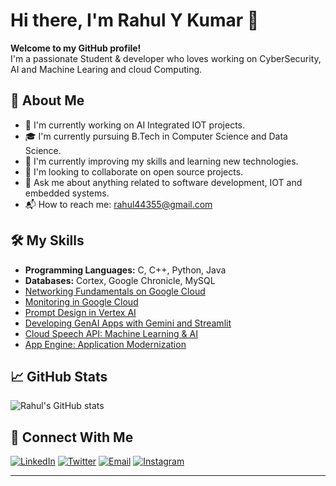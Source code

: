 # Hi there, I'm Rahul Y Kumar 👋

**Welcome to my GitHub profile!**<br>
I'm a passionate Student & developer who loves working on CyberSecurity, AI and Machine Learing and cloud Computing. 

## 🚀 About Me

- 🔐 I'm currently working on AI Integrated IOT projects.
- 🎓 I'm currently pursuing B.Tech in Computer Science and Data Science.
- 🌱 I'm currently improving my skills and learning new technologies.
- 👬 I'm looking to collaborate on open source projects.
- 💬 Ask me about anything related to software development, IOT and embedded systems.
- 📬 How to reach me: rahul44355@gmail.com  

## 🛠️ My Skills

- <B> Programming Languages:</B> C, C++, Python, Java
- <B> Databases:</B> Cortex, Google Chronicle, MySQL
- [Networking Fundamentals on Google Cloud](https://www.cloudskillsboost.google/public_profiles/b923aaf2-a277-42d5-8def-02a2be7719c4/badges/12837148)
- [Monitoring in Google Cloud](https://www.cloudskillsboost.google/public_profiles/b923aaf2-a277-42d5-8def-02a2be7719c4/badges/12834848)
- [Prompt Design in Vertex AI](https://www.cloudskillsboost.google/public_profiles/b923aaf2-a277-42d5-8def-02a2be7719c4/badges/12890351)
- [Developing GenAI Apps with Gemini and Streamlit](https://www.cloudskillsboost.google/public_profiles/b923aaf2-a277-42d5-8def-02a2be7719c4/badges/12898179)
- [Cloud Speech API: Machine Learning & AI](https://www.cloudskillsboost.google/public_profiles/b923aaf2-a277-42d5-8def-02a2be7719c4/badges/12797021)
- [App Engine: Application Modernization](https://www.cloudskillsboost.google/public_profiles/b923aaf2-a277-42d5-8def-02a2be7719c4/badges/12795793)
  
## 📈 GitHub Stats

![Rahul's GitHub stats](https://github-readme-stats.vercel.app/api?username=Rahul-Y-Kumar&show_icons=true&theme=radical)

## 🔗 Connect With Me

[![LinkedIn](https://img.shields.io/badge/LinkedIn-Rahul.in-blue?style=flat-square&logo=linkedin)](https://www.linkedin.com/in/rahul-y-kumar-3770b732a)
[![Twitter](https://img.shields.io/badge/Twitter-Rahul.X-blue?style=flat-square&logo=twitter)](https://x.com/RahulKumar44355)
[![Email](https://img.shields.io/badge/Email-gray?style=flat&logo=gmail&label=Email)](mailto:rahul44355@gmail.com)
[![Instagram](https://img.shields.io/badge/Instagram-Rahul.insta-blue?style=flat-square&logo=Instagram)](https://www.instagram.com/rahul_y_796?igsh=NzQ4cm1veXV5a29p&utm_source=qr)

--------------------------------------------------------------------------------------------------------------------------------------------------------------------------------------








  


